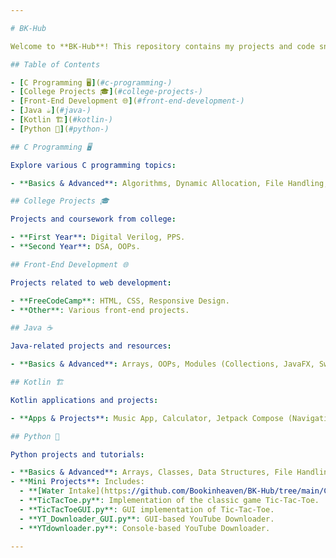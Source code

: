 ```yaml
---

# BK-Hub

Welcome to **BK-Hub**! This repository contains my projects and code snippets across various programming languages and technologies. Navigate the sections below to explore different categories.

## Table of Contents

- [C Programming 🖥️](#c-programming-)
- [College Projects 🎓](#college-projects-)
- [Front-End Development 🌐](#front-end-development-)
- [Java ☕](#java-)
- [Kotlin 🏗️](#kotlin-)
- [Python 🐍](#python-)

## C Programming 🖥️

Explore various C programming topics:

- **Basics & Advanced**: Algorithms, Dynamic Allocation, File Handling, Functions, Pointers, Searching, Sorting, Structures.

## College Projects 🎓

Projects and coursework from college:

- **First Year**: Digital Verilog, PPS.
- **Second Year**: DSA, OOPs.

## Front-End Development 🌐

Projects related to web development:

- **FreeCodeCamp**: HTML, CSS, Responsive Design.
- **Other**: Various front-end projects.

## Java ☕

Java-related projects and resources:

- **Basics & Advanced**: Arrays, OOPs, Modules (Collections, JavaFX, Swing).

## Kotlin 🏗️

Kotlin applications and projects:

- **Apps & Projects**: Music App, Calculator, Jetpack Compose (Navigation, Unit Converter).

## Python 🐍

Python projects and tutorials:

- **Basics & Advanced**: Arrays, Classes, Data Structures, File Handling, Intern Projects, Lambda, Mini Projects, Modules (Tkinter, NumPy, etc.).
- **Mini Projects**: Includes:
  - **[Water Intake](https://github.com/Bookinheaven/BK-Hub/tree/main/College/First%20Year/PPS/Sem-2%20Py/Idea%20Presentaion)**: A project with over 3,000 lines of code using various modules.
  - **TicTacToe.py**: Implementation of the classic game Tic-Tac-Toe.
  - **TicTacToeGUI.py**: GUI implementation of Tic-Tac-Toe.
  - **YT_Downloader_GUI.py**: GUI-based YouTube Downloader.
  - **YTdownloader.py**: Console-based YouTube Downloader.

---
```

